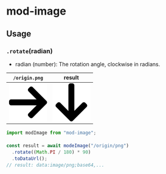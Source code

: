 # mod-image

## Usage

### `.rotate`(radian)

- radian (number): The rotation angle, clockwise in radians.

| `/origin.png`                                            | result                                                                                    |
| -------------------------------------------------------- | ----------------------------------------------------------------------------------------- |
| <img src="./tests/__fixtures__/right-arrow-100-100.png"> | <img src="./tests/__image_snapshots__/rotate-test-ts-rotate-90-deg-100-x-100-1-snap.png"> |

```js
import modImage from "mod-image";

const result = await modeImage("/origin/png")
  .rotate((Math.PI / 180) * 90)
  .toDataUrl();
// result: data:image/png;base64,...
```
